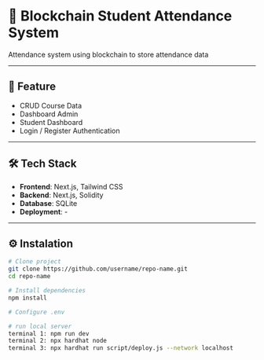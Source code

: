 # 📘 Blockchain Student Attendance System

Attendance system using blockchain to store attendance data

---

## 🚀 Feature

- CRUD Course Data
- Dashboard Admin
- Student Dashboard
- Login / Register Authentication

---

## 🛠️ Tech Stack

- **Frontend**: Next.js, Tailwind CSS
- **Backend**:  Next.js, Solidity
- **Database**: SQLite
- **Deployment**: -

---

## ⚙️ Instalation

```bash
# Clone project
git clone https://github.com/username/repo-name.git
cd repo-name

# Install dependencies
npm install

# Configure .env

# run local server
terminal 1: npm run dev
terminal 2: npx hardhat node
terminal 3: npx hardhat run script/deploy.js --network localhost

